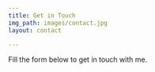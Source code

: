 ```yaml
---
title: Get in Touch
img_path: images/contact.jpg
layout: contact

---
```

Fill the form below to get in touch with me.